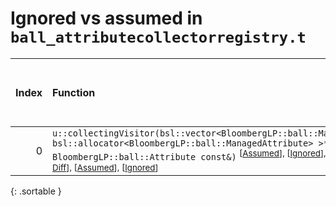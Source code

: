# Ignored vs assumed in `ball_attributecollectorregistry.t`

<script src="../sorttable.js"></script>

|   Index | Function                                                                                                                                                                                                                                                                                                                                                          |   Difference in number of lines |   Function size difference in bytes |   Number of lines in assumed build |   Number of bytes in assumed build |   Number of lines in ignored build |   Number of bytes in ignored build |
|--------:|:------------------------------------------------------------------------------------------------------------------------------------------------------------------------------------------------------------------------------------------------------------------------------------------------------------------------------------------------------------------|--------------------------------:|------------------------------------:|-----------------------------------:|-----------------------------------:|-----------------------------------:|-----------------------------------:|
|       0 | `u::collectingVisitor(bsl::vector<BloombergLP::ball::ManagedAttribute, bsl::allocator<BloombergLP::ball::ManagedAttribute> >*, BloombergLP::ball::Attribute const&)` <sup>\[[Assumed](0-assume)\], \[[Ignored](0-none)\], \[[Diff](0.diff.html)\], \[[Prettier Diff](0-diff.html)\], \[[Assumed](0-assume-decompiled.txt)\], \[[Ignored](0-none-decompiled.txt)\] |                             -33 |                                -128 |                                 74 |                                288 |                                107 |                                416 |
{: .sortable }
